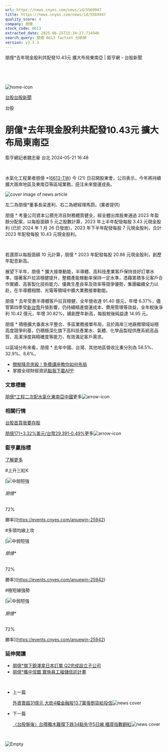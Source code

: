 ```yaml
---
url: https://news.cnyes.com/news/id/5569947
title: https://news.cnyes.com/news/id/5569947
quality_score: 4
company: 朋億
stock_code: 6613
extracted_date: 2025-06-25T15:34:27.714946
search_query: 朋億 6613 factset 分析師
version: v3.3.3
---
```


朋億\*去年現金股利共配發10.43元 擴大布局東南亞 | 鉅亨網 - 台股新聞

‌

‌

![home-icon](/assets/icons/breadCrumb/symbol-icon-home.svg)

[台股](/news/cat/tw_stock)[台股新聞](/news/cat/tw_stock_news)

台股

# 朋億\*去年現金股利共配發10.43元 擴大布局東南亞

鉅亨網記者魏志豪 台北 2024-05-21 16:48

‌

水氣化工程業者朋億 \*([6613-TW](https://www.cnyes.com/twstock/6613)) 今 (21) 日召開股東會，公司表示，今年將持續擴大兩岸地區及東南亞等區域業務，挹注未來營運成長。

![cover image of news article](/_next/image?url=https%3A%2F%2Fcimg.cnyes.cool%2Fprod%2Fnews%2F5569947%2Fl%2F808b4a8374aa41e109dacdd51359ef1f.jpg&w=3840&q=75)

左二為朋億\*董事長梁進利、右二為總經理馬蔚。(業者提供)

朋億 \* 考量公司資本公積充沛且財務體質健全，經全體出席股東通過 2023 年盈餘分配案，以每股面額 5 元之股數計算，2023 年上半年配發每股 3.43 元現金股利 (已於 2024 年 1 月 26 日發放)，2023 年下半年配發每股 7 元現金股利，合計 2023 年配發每股 10.43 元現金股利。

‌

若還原以每股面額 10 元計算，朋億 \* 2023 年配發每股 20.86 元現金股利，創歷年配息新高。

展望下半年，朋億 \* 擴大接單動能，半導體、高科技產業客戶保持良好訂單水準，隨著客戶拉貨穩健提升，整體產能稼動率保持一定水準，憑藉累積多元客戶合作實績、高客製化技術能力、優異生產良率及效率等競爭優勢，集團繼續全力以赴，在半導體相關、光電等領域中擴大業務接單動能。

朋億 \* 去年受惠半導體客戶拉貨穩健，全年營收達 91.40 億元，年增 6.37%，儘管第四季受[新台幣](https://invest.cnyes.com/forex/detail/usdtwd)升值影響，仍持續精進營運成本、費用管理等效益，全年稅後淨利 10.42 億元，年增 30.82%，續創歷年新高，每股稅後純益達 14.95 元。

朋億 \* 積極擴大垂直水平整合、多區業務接單布局，且於兩岸三地廠務領域站穩高度競爭利基，仍積極深化旗下高科技產業水、氣體、化學品製程供應系統高品質、高潔淨度與精確度等能力，有效滿足客戶需求。

以區域分布來看，朋億 \* 去年中國、台灣、其他地區營收比重分別為 58.5%、32.9%、8.6%，

* [關稅降息夾殺！免費講座教你如何布局](https://www.rsc.com.tw/Cnyes_RSC/SeminarBooking2025InvestmentOutlook.aspx?utm_source=anue&utm_medium=usstocks_end)
* 掌握全球財經資訊[點我下載APP](http://www.cnyes.com/app/?utm_source=mweb&utm_medium=HamMenuBanner&utm_campaign=fixed&utm_content=entr)

### 文章標籤

[朋億\*](https://news.cnyes.com/tag/朋億* "朋億*")[工程](https://news.cnyes.com/tag/工程 "工程")[二次配](https://news.cnyes.com/tag/二次配 "二次配")[水氣化](https://news.cnyes.com/tag/水氣化 "水氣化")[東南亞](https://news.cnyes.com/tag/東南亞 "東南亞")[中國](https://news.cnyes.com/tag/中國 "中國")更多![arrow-icon](/assets/icons/arrows/arrow-down.svg)

### 相關行情

[台股首頁](https://www.cnyes.com/twstock)[我要存股](https://supr.link/8OHaU)

[朋億171+3.32%](https://www.cnyes.com/twstock/6613)[美元/台幣29.391-0.49%](https://invest.cnyes.com/forex/detail/USDTWD)更多![arrow-icon](/assets/icons/arrows/arrow-down.svg)

### 鉅亨贏指標

[了解更多](https://events.cnyes.com/anuewin-25942)

#上升三紅K

[![中弱短強](/assets/icons/win-indicator/short-to-long.svg)

###### 朋億\*

72%

勝率](https://events.cnyes.com/anuewin-25942)

#多頭均線上攻

[![中弱短強](/assets/icons/win-indicator/short-to-long.svg)

###### 朋億\*

72%

勝率](https://events.cnyes.com/anuewin-25942)

#極短線強勢

[![中弱短強](/assets/icons/win-indicator/short-to-long.svg)

###### 朋億\*

72%

勝率](https://events.cnyes.com/anuewin-25942)

### 延伸閱讀

* [朋億\*旗下銳澤拿日本訂單 Q2完成設立子公司](/news/id/5499177)
* [朋億\*攜中信銀 實施員工福儲信託計畫](/news/id/5560305)

‌

* 上一篇

  [外資賣超31億元 大砍4檔金融股13.7萬張倒貨給投信](/news/id/5570222)![news cover](https://cimg.cnyes.cool/prod/news/5570222/m/e9c95483197f42dae0a5a81622a5128a.jpg)
* 下一篇

  [〈台股盤後〉台積獨木難撐下跌34點失守5日線 櫃買指數翻紅](/news/id/5569755)![news cover](https://cimg.cnyes.cool/prod/news/5569755/m/d476de3dc846e43e7a136eb777a2e10c.jpg)

‌

![Empty](/assets/icons/skeleton/empty-image.svg)

‌